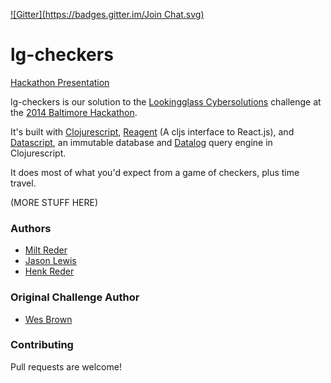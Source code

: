 [![Gitter](https://badges.gitter.im/Join Chat.svg)](https://gitter.im/decomplecting/lg-checkers?utm_source=badge&utm_medium=badge&utm_campaign=pr-badge)

lg-checkers
===========

[Hackathon Presentation](http://goo.gl/5BIFM2)

lg-checkers is our solution to the [Lookingglass Cybersolutions](http://lgscout.com) challenge at the [2014 Baltimore Hackathon](http://baltimorehackathon.com/).

It's built with [Clojurescript](https://github.com/clojure/clojurescript), [Reagent](https://github.com/reagent-project/reagent) (A cljs interface to React.js), and [Datascript](https://github.com/tonsky/datascript), an immutable database and [Datalog](http://www.learndatalogtoday.org/) query engine in Clojurescript.

It does most of what you'd expect from a game of checkers, plus time travel.

(MORE STUFF HERE)

### Authors

* [Milt Reder](https://github.com/milt)
* [Jason Lewis](https://github.com/canweriotnow)
* [Henk Reder](https://github.com/deathtenk)

### Original Challenge Author

* [Wes Brown](https://github.com/wbrown-lg)

### Contributing

Pull requests are welcome!
